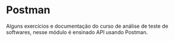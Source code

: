 # Postman
Alguns exercícios e documentação do curso de análise de teste de softwares, nesse módulo é ensinado API usando Postman.
